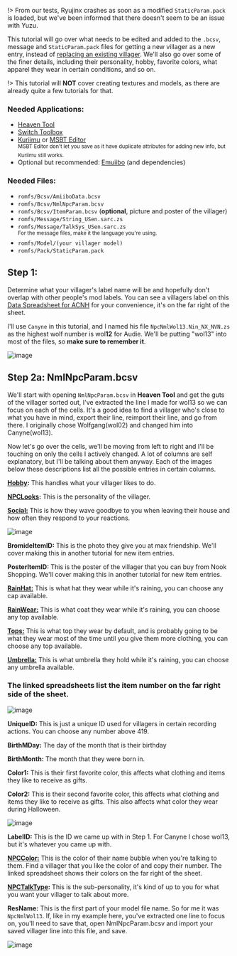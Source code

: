 !> From our tests, Ryujinx crashes as soon as a modified `StaticParam.pack` is loaded, but we've been informed that there doesn't seem to be an issue with Yuzu. 

This tutorial will go over what needs to be edited and added to the `.bcsv`, message and `StaticParam.pack` files for getting a new villager as a new entry, instead of [replacing an existing villager](villagers/replacing-a-villager).
We'll also go over some of the finer details, including their personality, hobby, favorite colors, what apparel they wear in certain conditions, and so on. 

!> This tutorial will **NOT** cover creating textures and models, as there are already quite a few tutorials for that.

### Needed Applications:
- [Heaven Tool](https://gamebanana.com/wips/87003)
- [Switch Toolbox](https://github.com/KillzXGaming/Switch-Toolbox)
- [Kuriimu](https://github.com/IcySon55/Kuriimu) or [MSBT Editor](https://gitlab.com/AeonSake/msbt-editor)\
<sup>MSBT Editor don't let you save as it have duplicate attributes for adding new info, but Kuriimu still works.</sup>
- Optional but recommended: [Emuiibo](https://github.com/XorTroll/emuiibo) (and dependencies)

### Needed Files: 
- `romfs/Bcsv/AmiiboData.bcsv`
- `romfs/Bcsv/NmlNpcParam.bcsv`
- `romfs/Bcsv/ItemParam.bcsv` (**optional**, picture and poster of the villager)
- `romfs/Message/String_USen.sarc.zs`
- `romfs/Message/TalkSys_USen.sarc.zs`\
<sup>For the message files, make it the language you're using.</sup>
- `romfs/Model/(your villager model)`
- `romfs/Pack/StaticParam.pack`

## Step 1:
Determine what your villager's label name will be and hopefully don't overlap with other people's mod labels. You can see a villagers label on this [Data Spreadsheet for ACNH](https://docs.google.com/spreadsheets/d/13d_LAJPlxMa_DubPTuirkIV4DERBMXbrWQsmSh8ReK4/edit?gid=18432501#gid=18432501) for your convenience, it's on the far right of the sheet.

I'll use `Canyne` in this tutorial, and I named his file `NpcNmlWol13.Nin_NX_NVN.zs` as the highest wolf number is wol**12** for Audie. We'll be putting "wol13" into most of the files, so **make sure to remember it**. 

![image](https://github.com/user-attachments/assets/482f6e86-a1d3-4b93-ac9b-a7f7f716bd46)

## Step 2a: NmlNpcParam.bcsv
We'll start with opening `NmlNpcParam.bcsv` in **Heaven Tool** and get the guts of the villager sorted out, I've extracted the line I made for wol13 so we can focus on each of the cells. It's a good idea to find a villager who's close to what you have in mind, export their line, reimport their line, and go from there. I originally chose Wolfgang(wol02) and changed him into Canyne(wol13).

Now let's go over the cells, we'll be moving from left to right and I'll be touching on only the cells I actively changed. A lot of columns are self explanatory, but I'll be talking about them anyway. Each of the images below these descriptions list all the possible entries in certain columns.

**[Hobby](https://nookipedia.com/wiki/Hobby#In_New_Horizons):** This handles what your villager likes to do.

**[NPCLooks](https://nookipedia.com/wiki/Villager#Personalities):** This is the personality of the villager.

**[Social:](https://doubutsu-no-mori.tumblr.com/post/640083435844681728/the-three-types-of-waves-villagers-give-when-you)** This is how they wave goodbye to you when leaving their house and how often they respond to your reactions.

![image](https://github.com/user-attachments/assets/4a0bfdae-f760-40a8-933d-7842026229e1)

**BromideItemID:** This is the photo they give you at max friendship. We'll cover making this in another tutorial for new item entries.

**PosterItemID:** This is the poster of the villager that you can buy from Nook Shopping. We'll cover making this in another tutorial for new item entries.

**[RainHat:](https://docs.google.com/spreadsheets/d/13d_LAJPlxMa_DubPTuirkIV4DERBMXbrWQsmSh8ReK4/edit?gid=1322750305#gid=1322750305)** This is what hat they wear while it's raining, you can choose any cap available. 

**[RainWear:](https://docs.google.com/spreadsheets/d/13d_LAJPlxMa_DubPTuirkIV4DERBMXbrWQsmSh8ReK4/edit?gid=745200922#gid=745200922)** This is what coat they wear while it's raining, you can choose any top available. 

**[Tops:](https://docs.google.com/spreadsheets/d/13d_LAJPlxMa_DubPTuirkIV4DERBMXbrWQsmSh8ReK4/edit?gid=745200922#gid=745200922)** This is what top they wear by default, and is probably going to be what they wear most of the time until you give them more clothing, you can choose any top available.

**[Umbrella:](https://docs.google.com/spreadsheets/d/13d_LAJPlxMa_DubPTuirkIV4DERBMXbrWQsmSh8ReK4/edit?gid=684944066#gid=684944066)** This is what umbrella they hold while it's raining, you can choose any umbrella available.
### The linked spreadsheets list the item number on the far right side of the sheet.

![image](https://github.com/user-attachments/assets/60a9c8d7-0502-48f1-ba1f-a10af4562706)

**UniqueID:** This is just a unique ID used for villagers in certain recording actions. You can choose any number above 419.

**BirthMDay:** The day of the month that is their birthday

**BirthMonth:** The month that they were born in.

**Color1:** This is their first favorite color, this affects what clothing and items they like to receive as gifts.

**Color2:** This is their second favorite color, this affects what clothing and items they like to receive as gifts. This also affects what color they wear during Halloween.

![image](https://github.com/user-attachments/assets/fa5f2fff-530d-4948-8796-a5d730dd5ca7)

**LabelID:** This is the ID we came up with in Step 1. For Canyne I chose wol13, but it's whatever you came up with.

**[NPCColor:](https://docs.google.com/spreadsheets/d/13d_LAJPlxMa_DubPTuirkIV4DERBMXbrWQsmSh8ReK4/edit?gid=18432501#gid=18432501)** This is the color of their name bubble when you're talking to them. Find a villager that you like the color of and copy their number. The linked spreadsheet shows their colors on the far right of the sheet.

**[NPCTalkType](https://doubutsu-no-mori.tumblr.com/post/640092652057100288/about-personality-a-and-b-subtypes-each-villager):** This is the sub-personality, it's kind of up to you for what you want your villager to talk about more.

**ResName:** This is the first part of your model file name. So for me it was `NpcNmlWol13`. If, like in my example here, you've extracted one line to focus on, you'll need to save that, open NmlNpcParam.bcsv and import your saved villager line into this file, and save.

![image](https://github.com/user-attachments/assets/6bd002bf-50a3-4635-8ad9-5e88005b69d7)


